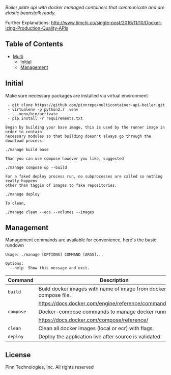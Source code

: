 *Boiler plate api with docker managed containers that communicate and are elastic beanstalk ready.*

Further Explanations: http://www.timchi.co/single-post/2016/11/10/Docker-izing-Production-Quality-APIs

## Table of Contents

- [Multi](#multi)
    * [Initial](#initial)
    * [Management](#management)

## Initial
Make sure necessary packages are installed via virtual environment

```
 - git clone https://github.com/pinnrepo/multicontainer-api-boiler.git
 - virtualenv -p python2.7 .venv
 - . .venv/bin/activate
 - pip install -r requirements.txt
```

```
Begin by building your base image, this is used by the runner image in order to contain
necessary modules so that building doesn't always go through the download process.

./manage build base

Than you can use compose however you like, suggested

./manage compose up --build

For a faked deploy process run, no subprocesses are called so nothing really happens 
other than taggin of images to fake repositories.

./manage deploy

To clean, 

./manage clean --ecs --volumes --images
```

## Management

Management commands are available for convenience, here's the basic rundown

```shell
Usage: ./manage [OPTIONS] COMMAND [ARGS]...

Options:
  --help  Show this message and exit.
```

| Command                   | Description                                                                   |
| ------------------------- | ----------------------------------------------------------------------------- |
| `build`                   | Build docker images with name of image from docker-compose file.              |
|                           | https://docs.docker.com/engine/reference/commandline/build/                   |
| `compose`                 | Docker-compose commands to manage docker runners.                             |
|                           | https://docs.docker.com/compose/reference/                                    |
| `clean`                   | Clean all docker images (local or ecr) with flags.                            |
| `deploy`                  | Deploy the application live after source is validated.                        |

## License

Pinn Technologies, Inc. All rights reserved
